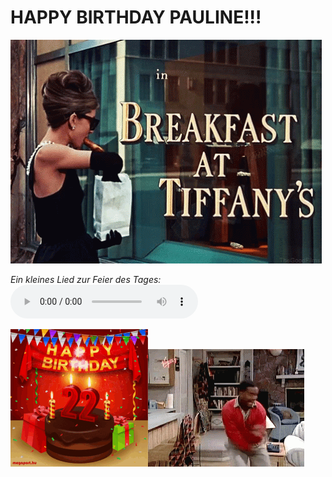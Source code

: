 # HAPPY BIRTHDAY PAULINE!!!
![GIf](breakfast-at-tiffanys.gif)

*Ein kleines Lied zur Feier des Tages:*
<audio src="allesgute.m4a" controls autoplay loop></audio>

![GIf](hbd.gif)![GIf](carlton.gif)
